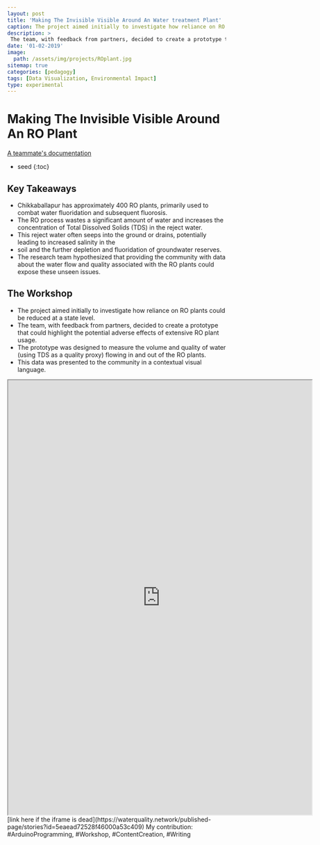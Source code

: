 ```yaml
---
layout: post
title: 'Making The Invisible Visible Around An Water treatment Plant'
caption: The project aimed initially to investigate how reliance on RO plants could be reduced at a state level.
description: >
 The team, with feedback from partners, decided to create a prototype that could highlight the potential adverse effects of extensive RO plant usage.
date: '01-02-2019'
image: 
  path: /assets/img/projects/ROplant.jpg
sitemap: true
categories: [pedagogy]
tags: [Data Visualization, Environmental Impact]
type: experimental
---
```


# Making The Invisible Visible Around An RO Plant

[A teammate's documentation](https://www.behance.net/gallery/98819927/Making-Invisible-visible-around-an-RO-plant)
* seed
{:toc}

## Key Takeaways

- Chikkaballapur has approximately 400 RO plants, primarily used to combat water fluoridation and subsequent fluorosis.
- The RO process wastes a significant amount of water and increases the concentration of Total Dissolved Solids (TDS) in the reject water.
- This reject water often seeps into the ground or drains, potentially leading to increased salinity in the
- soil and the further depletion and fluoridation of groundwater reserves.
- The research team hypothesized that providing the community with data about the water flow and quality associated with the RO plants could expose these unseen issues.

## The Workshop

- The project aimed initially to investigate how reliance on RO plants could be reduced at a state level.
- The team, with feedback from partners, decided to create a prototype that could highlight the potential adverse effects of extensive RO plant usage.
- The prototype was designed to measure the volume and quality of water (using TDS as a quality proxy) flowing in and out of the RO plants.
- This data was presented to the community in a contextual visual language.

<iframe src="https://waterquality.network/published-page/stories?id=5eaead72528f46000a53c409" width="700" height="1000" class="resize-vertical"></iframe>
[link here if the iframe is dead](https://waterquality.network/published-page/stories?id=5eaead72528f46000a53c409)
My contribution: #ArduinoProgramming, #Workshop, #ContentCreation, #Writing

